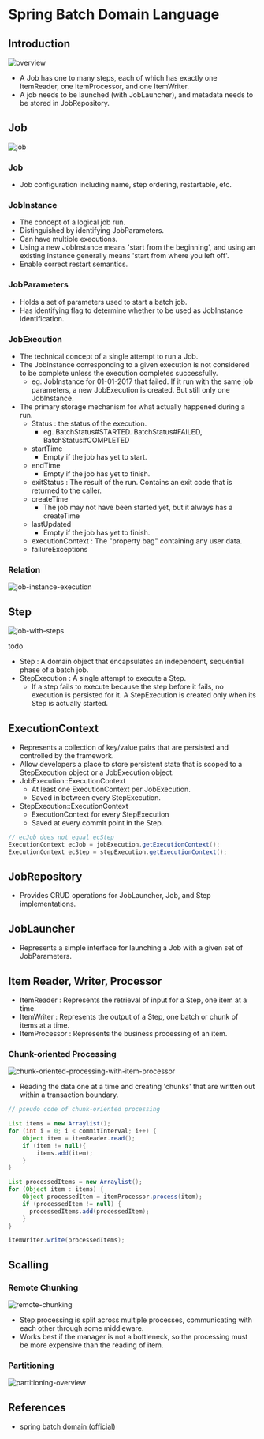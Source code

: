# Spring Batch Domain Language

## Introduction

![overview](./img/spring-batch-domain-language-overview.png)

- A Job has one to many steps, each of which has exactly one ItemReader, one ItemProcessor, and one ItemWriter.
- A job needs to be launched (with JobLauncher), and metadata needs to be stored in JobRepository.

## Job

![job](./img/spring-batch-domain-language-job.png)

### Job

- Job configuration including name, step ordering, restartable, etc.

### JobInstance

- The concept of a logical job run.
- Distinguished by identifying JobParameters.
- Can have multiple executions.
- Using a new JobInstance means 'start from the beginning',
  and using an existing instance generally means 'start from where you left off'.
- Enable correct restart semantics.

### JobParameters

- Holds a set of parameters used to start a batch job.
- Has identifying flag to determine whether to be used as JobInstance identification.

### JobExecution

- The technical concept of a single attempt to run a Job.
- The JobInstance corresponding to a given execution is not considered
  to be complete unless the execution completes successfully.
  - eg. JobInstance for 01-01-2017 that failed.
    If it run with the same job parameters, a new JobExecution is created. But still only one JobInstance.
- The primary storage mechanism for what actually happened during a run.
  - Status : the status of the execution.
    - eg. BatchStatus#STARTED. BatchStatus#FAILED, BatchStatus#COMPLETED
  - startTime
    - Empty if the job has yet to start.
  - endTime
    - Empty if the job has yet to finish.
  - exitStatus : The result of the run. Contains an exit code that is returned to the caller.
  - createTime
    - The job may not have been started yet, but it always has a createTime
  - lastUpdated
    - Empty if the job has yet to finish.
  - executionContext : The "property bag" containing any user data.
  - failureExceptions

### Relation

![job-instance-execution](./img/spring-batch-domain-language-job-instance-execution.png)

## Step

![job-with-steps](./img/spring-batch-domain-language-job-with-steps.png)

todo

- Step : A domain object that encapsulates an independent, sequential phase of a batch job.
- StepExecution : A single attempt to execute a Step.
  - If a step fails to execute because the step before it fails, no execution is persisted for it. A StepExecution is
    created only when its Step is actually started.

## ExecutionContext

- Represents a collection of key/value pairs that are persisted and controlled by the framework.
- Allow developers a place to store persistent state that is scoped to a StepExecution object or a JobExecution object.
- JobExecution::ExecutionContext
  - At least one ExecutionContext per JobExecution.
  - Saved in between every StepExecution.
- StepExecution::ExecutionContext
  - ExecutionContext for every StepExecution
  - Saved at every commit point in the Step.

```java
// ecJob does not equal ecStep
ExecutionContext ecJob = jobExecution.getExecutionContext();
ExecutionContext ecStep = stepExecution.getExecutionContext();
```

## JobRepository

- Provides CRUD operations for JobLauncher, Job, and Step implementations.

## JobLauncher

- Represents a simple interface for launching a Job with a given set of JobParameters.

## Item Reader, Writer, Processor

- ItemReader : Represents the retrieval of input for a Step, one item at a time.
- ItemWriter : Represents the output of a Step, one batch or chunk of items at a time.
- ItemProcessor : Represents the business processing of an item.

### Chunk-oriented Processing

![chunk-oriented-processing-with-item-processor](./img/spring-batch-chunk-oriented-processing-with-item-processor.png)

- Reading the data one at a time and creating 'chunks' that are written out within a transaction boundary.

```java
// pseudo code of chunk-oriented processing

List items = new Arraylist();
for (int i = 0; i < commitInterval; i++) {
    Object item = itemReader.read();
    if (item != null){
        items.add(item);
    }
}

List processedItems = new Arraylist();
for (Object item : items) {
    Object processedItem = itemProcessor.process(item);
    if (processedItem != null) {
      processedItems.add(processedItem);
    }
}

itemWriter.write(processedItems);
```

## Scalling

### Remote Chunking

![remote-chunking](./img/spring-batch-remote-chunking.png)

- Step processing is split across multiple processes, communicating with each other through some middleware.
- Works best if the manager is not a bottleneck, so the processing must be more expensive than the reading of item.

### Partitioning

![partitioning-overview](./img/spring-batch-partitioning-overview.png)

## References

- [spring batch domain (official)](https://docs.spring.io/spring-batch/docs/current/reference/html/domain.html)
